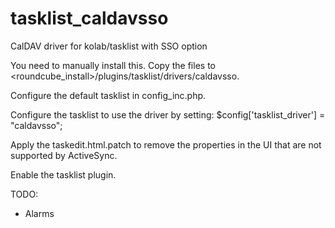 # tasklist_caldavsso
CalDAV driver for kolab/tasklist with SSO option 

You need to manually install this. Copy the files to <roundcube_install>/plugins/tasklist/drivers/caldavsso.

Configure the default tasklist in config_inc.php.

Configure the tasklist to use the driver by setting: $config['tasklist_driver'] = "caldavsso";

Apply the taskedit.html.patch to remove the properties in the UI that are not supported by ActiveSync.

Enable the tasklist plugin.

TODO:
 - Alarms
